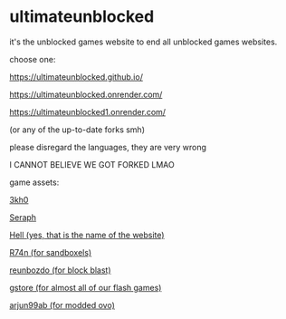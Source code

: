 # ultimateunblocked
it's the unblocked games website to end all unblocked games websites.

choose one:

https://ultimateunblocked.github.io/

https://ultimateunblocked.onrender.com/

https://ultimateunblocked1.onrender.com/

(or any of the up-to-date forks smh)

please disregard the languages, they are very wrong 

I CANNOT BELIEVE WE GOT FORKED LMAO

game assets:

[3kh0](https://gitlab.com/3kh0/3kh0-assets)

[Seraph](https://github.com/a456pur/seraph)

[Hell (yes, that is the name of the website)](https://github.com/D3ch/hell)

[R74n (for sandboxels)](https://github.com/R74nCom/sandboxels)

[reunbozdo (for block blast)](https://github.com/reunbozdo/reunbozdo.github.io)

[gstore (for almost all of our flash games)](https://github.com/BinBashBanana/gstore)

[arjun99ab (for modded ovo)](https://github.com/Arjun99ab/ovo)
